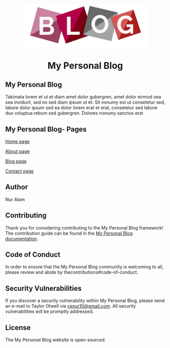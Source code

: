 <p align="center"><a href="#" target="_blank">
<img src="img/logo.png" width="400" alt="My Personal Blog"></a></p>

<h1 align="center">
My Personal Blog
</h1>

## My Personal Blog

Takimata lorem et ut et diam amet dolor gubergren, amet dolor eirmod sea sea invidunt, sed no sed diam ipsum ut et. Sit nonumy est ut consetetur sed, labore dolor ipsum sed ea dolor lorem erat et erat, consetetur sed labore duo voluptua rebum sed gubergren. Dolores nonumy sanctus erat

## My Personal Blog- Pages

[Home page](index.php)

[About page](about.php)

[Blog page](blog.php)

[Contact page](contact.php)


## Author

Nur Alam

## Contributing

Thank you for considering contributing to the My Personal Blog framework! The contribution guide can be found in the [My Personal Blog documentation](https://MyPersonalBlog.com/docs/contributions).

## Code of Conduct

In order to ensure that the My Personal Blog community is welcoming to all, please review and abide by thecontributions#code-of-conduct.

## Security Vulnerabilities

If you discover a security vulnerability within My Personal Blog, please send an e-mail to Taylor Otwell via [cenur10@gmail.com](mailto:cenur10@gmail.com). All security vulnerabilities will be promptly addressed.

## License

The My Personal Blog website is open-sourced.
